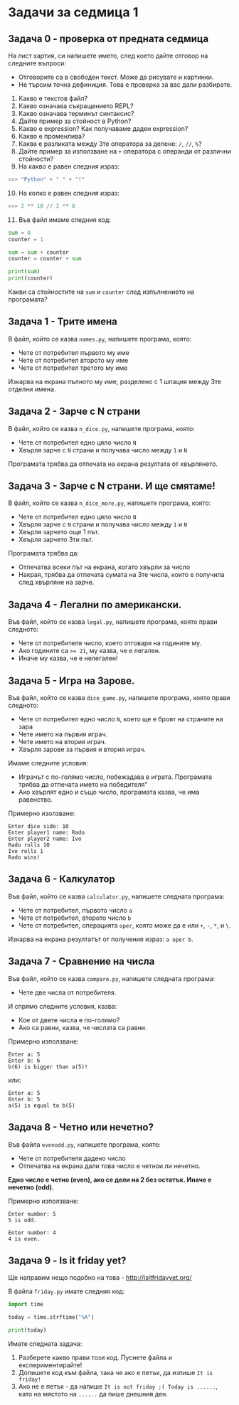 # Задачи за седмица 1

## Задача 0 - проверка от предната седмица

На лист хартия, си напишете името, след което дайте отговор на следните въпроси:

* Отговорите са в свободен текст. Може да рисувате и картинки.
* Не търсим точна дефиниция. Това е проверка за вас дали разбирате.


1. Какво е текстов файл?
2. Какво означава съкращението REPL?
3. Какво означава терминът синтаксис?
4. Дайте пример за стойност в Python?
5. Какво е expression? Как получаваме даден expression?
6. Какво е променлива?
7. Каква е разликата между 3те оператора за делене: `/`, `//`, `%`?
8. Дайте пример за използване на `+` оператора с операнди от различни стойности?
9. На какво е равен следния израз:

```python
>>> "Python" + " " + "!"
```

10. На колко е равен следния израз:

```python
>>> 2 ** 10 // 2 ** 8
```

11. Във файл имаме следния код:

```python
sum = 0
counter = 1

sum = sum + counter
counter = counter + sum

print(sum)
print(counter)
```

Какви са стойностите на `sum` и `counter` след изпълнението на програмата?

## Задача 1 - Трите имена

В файл, който се казва `names.py`, напишете програма, която:

* Чете от потребител първото му име
* Чете от потребител второто му име
* Чете от потребител третото му име

Изкарва на екрана пълното му име, разделено с 1 шпация между 3те отделни имена.

## Задача 2 - Зарче с N страни

В файл, който се казва `n_dice.py`, напишете програма, която:

* Чете от потребител едно цяло число `N`
* Хвърля зарче с `N` страни и получава число между `1` и `N`

Програмата трябва да отпечата на екрана резултата от хвърлянето.

## Задача 3 - Зарче с N страни. И ще смятаме!

В файл, който се казва `n_dice_more.py`, напишете програма, която:

* Чете от потребител едно цяло число `N`
* Хвърля зарче с `N` страни и получава число между `1` и `N`
* Хвърля зарчето още 1 път.
* Хвърля зарчето 3ти път.

Програмата трябва да:

* Отпечатва всеки път на екрана, когато хвърли за число
* Накрая, трябва да отпечата сумата на 3те числа, които е получила след хвърляне на зарче.

## Задача 4 - Легални по американски.

Във файл, който се казва `legal.py`, напишете програма, която прави следното:

* Чете от потребителя число, което отговаря на годините му.
* Ако годините са `>= 21`, му казва, че е легален.
* Иначе му казва, че е нелегален!

## Задача 5 - Игра на Зарове.

Във файл, който се казва `dice_game.py`, напишете програма, която прави следното:

* Чете от потребител едно число `N`, което ще е броят на страните на зара
* Чете името на първия играч.
* Чете името на втория играч.
* Хвърля зарове за първия и втория играч.

Имаме следните условия:

* Играчът с по-голямо число, побежадава в играта. Програмата трябва да отпечата името на победителя"
* Ако хвърлят едно и също число, програмата казва, че има равенство.

Примерно изолзване:

```
Enter dice side: 10
Enter player1 name: Rado
Enter player2 name: Ivo
Rado rolls 10
Ivo rolls 1
Rado wins!
```
## Задача 6 - Калкулатор

Във файл, който се казва `calculator.py`, напишете следната програма:

* Чете от потребител, първото число `a`
* Чете от потребител, второто число `b`
* Чете от потребител, операцията `oper`, която може да е или `+`, `-`, `*`, и `\`.

Изкарва на екрана резултатът от получения израз: `a oper b`.

## Задача 7 - Сравнение на числа

Във файл, който се казва `compare.py`, напишете следната програма:

* Чете две числа от потребителя.

И спрямо следните условия, казва:

* Кое от двете числа е по-голямо?
* Ако са равни, казва, че числата са равни.

Примерно използване:

```
Enter a: 5
Enter b: 6
b(6) is bigger than a(5)!
```

или:

```
Enter a: 5
Enter b: 5
a(5) is equal to b(5)
```

## Задача 8 - Четно или нечетно?

Във файла `evenodd.py`, напишете програма, която:

* Чете от потребителя дадено число
* Отпечатва на екрана дали това число е четнои ли нечетно.

**Едно число е четно (even), ако се дели на 2 без остатък. Иначе е нечетно (odd).**

Примерно използване:

```
Enter number: 5
5 is odd.
```

```
Enter number: 4
4 is even.
```

## Задача 9 - Is it friday yet?

Ще направим нещо подобно на това - http://isitfridayyet.org/

В файла `friday.py` имате следния код:

```python
import time

today = time.strftime("%A")

print(today)
```

Имате следната задача:

1. Разберете какво прави този код. Пуснете файла и експериментирайте!
2. Допишете код към файла, така че ако е петък, да изпише `It is friday!`
3. Ако не е петък - да напише `It is not friday ;( Today is ......`, като на мястото на `......` да пише днешния ден.
